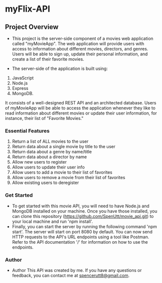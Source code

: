 # myFlix-API

##  Project Overview
- This project is the server-side component of a movies web application called "myMovieApp". The web application will provide users with access to information about different movies, directors, and genres. Users will be able to sign up, update their personal information, and create a list of their favorite movies.

- The server-side of the application is built using: 
1. JavaScript 
2. Node.js
3. Express
4. MongoDB. 

It consists of a well-designed REST API and an architected database. Users of myMovieApp will be able to access the application whenever they like to read information about different movies or update their user information, for instance, their list of "Favorite Movies."

### Essential Features
1. Return a list of ALL movies to the user
2. Return data about a single movie by title to the user
3. Return data about a genre by name/title
4. Return data about a director by name
5. Allow new users to register
6. Allow users to update their user info
7. Allow users to add a movie to their list of favorites
8. Allow users to remove a movie from their list of favorites
9. Allow existing users to deregister

### Get Started
- To get started with this movie API, you will need to have Node.js and MongoDB installed on your machine. Once you have those installed, you can clone this repository (https://github.com/SpenUtt/movie_api.git) to your local machine and run 'npm install'.
- Finally, you can start the server by running the following command 'npm start'.
The server will start on port 8080 by default. You can now send HTTP requests to the API's URL endpoints using a tool like Postman. Refer to the API documentation '/' for information on how to use the endpoints.

### Author
- Author
This API was created by me. If you have any questions or feedback, you can contact me at spencerutt8@gmail.com.
